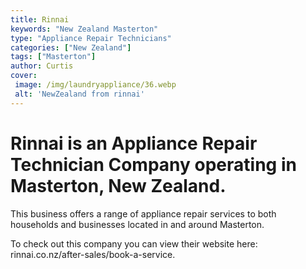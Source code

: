 ```yaml
---
title: Rinnai
keywords: "New Zealand Masterton"
type: "Appliance Repair Technicians"
categories: ["New Zealand"]
tags: ["Masterton"]
author: Curtis
cover:
 image: /img/laundryappliance/36.webp
 alt: 'NewZealand from rinnai'
---
```


# Rinnai is an Appliance Repair Technician Company operating in Masterton, New Zealand.

This business offers a range of appliance repair services to both households and businesses located in and around Masterton.



To check out this company you can view their website here: rinnai.co.nz/after-sales/book-a-service.
